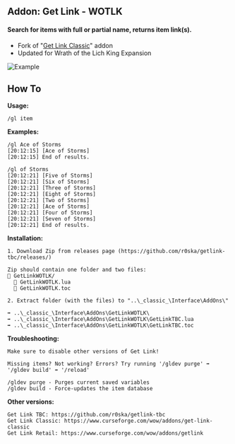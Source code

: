 ## Addon: Get Link - WOTLK
#### Search for items with full or partial name, returns item link(s).
- Fork of "[Get Link Classic](https://github.com/vxjt/getlink)" addon
- Updated for Wrath of the Lich King Expansion

![Example](https://i.imgur.com/ydjzZNk.png)
  
## How To
**Usage:**
```
/gl item
```

**Examples:**
```
/gl Ace of Storms
[20:12:15] [Ace of Storms]
[20:12:15] End of results.

/gl of Storms
[20:12:21] [Five of Storms]
[20:12:21] [Six of Storms]
[20:12:21] [Three of Storms]
[20:12:21] [Eight of Storms]
[20:12:21] [Two of Storms]
[20:12:21] [Ace of Storms]
[20:12:21] [Four of Storms]
[20:12:21] [Seven of Storms]
[20:12:21] End of results.
```

**Installation:**
```
1. Download Zip from releases page (https://github.com/r0ska/getlink-tbc/releases/)

Zip should contain one folder and two files:
📁 GetLinkWOTLK/
  📜 GetLinkWOTLK.lua
  📜 GetLinkWOTLK.toc

2. Extract folder (with the files) to "..\_classic_\Interface\AddOns\"

➡️ ..\_classic_\Interface\AddOns\GetLinkWOTLK\
➡️ ..\_classic_\Interface\AddOns\GetLinkWOTLK\GetLinkTBC.lua
➡️ ..\_classic_\Interface\AddOns\GetLinkWOTLK\GetLinkTBC.toc
```

**Troubleshooting:**
```
Make sure to disable other versions of Get Link!

Missing items? Not working? Errors? Try running '/gldev purge' ➡️ '/gldev build' ➡️ '/reload'

/gldev purge - Purges current saved variables
/gldev build - Force-updates the item database
```

**Other versions:**
```
Get Link TBC: https://github.com/r0ska/getlink-tbc
Get Link Classic: https://www.curseforge.com/wow/addons/get-link-classic
Get Link Retail: https://www.curseforge.com/wow/addons/getlink
```
